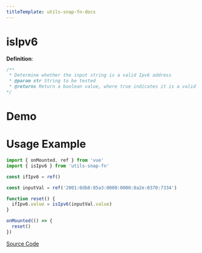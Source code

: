```yaml
---
titleTemplate: utils-snap-fn-docs
---
```


# isIpv6

**Definition**:

```js
/**
 * Determine whether the input string is a valid Ipv6 address
 * @param str String to be tested
 * @returns Return a boolean value, where true indicates it is a valid Ipv6 address, and false indicates it is not
*/
```

# Demo

<Box>
  <IsIpv6Demo />
</Box>

# Usage Example

```js
import { onMounted, ref } from 'vue'
import { isIpv6 } from 'utils-snap-fn'

const ifIpv6 = ref()

const inputVal = ref('2001:0db8:85a3:0000:0000:8a2e:0370:7334')

function reset() {
  ifIpv6.value = isIpv6(inputVal.value)
}

onMounted(() => {
  reset()
})
```

[Source Code](https://github.com/guxuerui/utils-snap-fn/blob/main/src/playground/regexp/isIpv6.ts)
